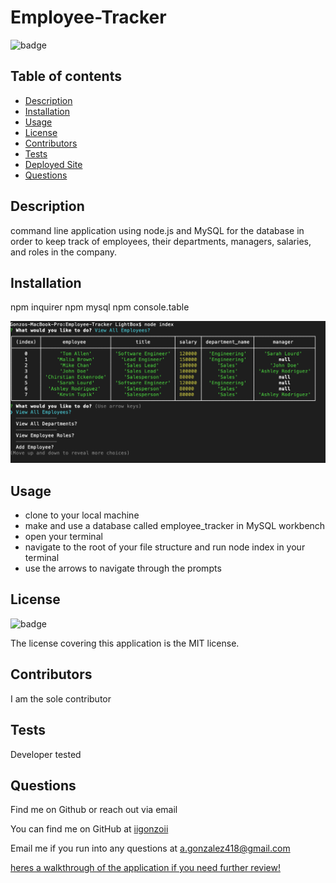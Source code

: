# Employee-Tracker

  ![badge](https://img.shields.io/badge/license-MIT-blue)

  ## Table of contents
  - [Description](#description)
  - [Installation](#installation)
  - [Usage](#usage)
  - [License](#license)
  - [Contributors](#contributors)
  - [Tests](#tests)
  - [Deployed Site](#deployed-site)
  - [Questions](#questions)

  ## Description
  command line application using node.js and MySQL for the database in order to keep track of employees, their departments, managers, salaries, and roles in the company.

  ## Installation
  npm inquirer
  npm mysql
  npm console.table

  <img alt="screenshot of landing page" src="./images/et.jpg">

  ## Usage
  * clone to your local machine
  * make and use a database called employee_tracker in MySQL workbench
  * open your terminal
  * navigate to the root of your file structure and run node index in your terminal
  * use the arrows to navigate through the prompts

  ## License
  ![badge](https://img.shields.io/badge/license-MIT-blue)

  The license covering this application is the MIT license.

  ## Contributors
  I am the sole contributor

  ## Tests
  Developer tested

  ## Questions
  Find me on Github or reach out via email

  You can find me on GitHub at [iigonzoii](https://github.com/iigonzoii)

  Email me if you run into any questions at a.gonzalez418@gmail.com
  
  <a href="https://drive.google.com/file/d/1o5mH19KhQ79HI4axrDuIulG5ifPUnsfP/view?usp=sharing" target="_blank">heres a walkthrough of the application if you need further review!</a>
 